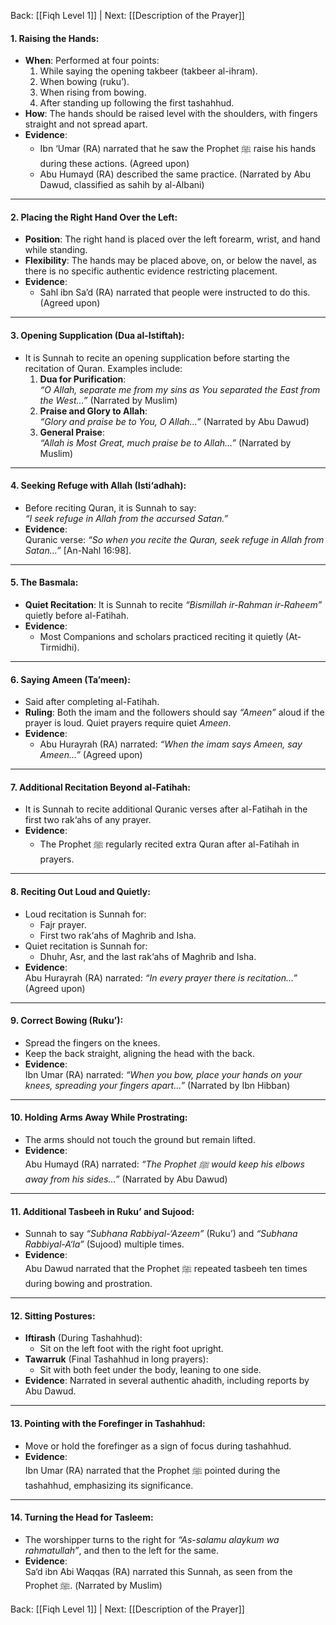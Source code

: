 Back: [[Fiqh Level 1]] | Next: [[Description of the Prayer]]

#### 1. **Raising the Hands**:
- **When**: Performed at four points:
  1. While saying the opening takbeer (takbeer al-ihram).
  2. When bowing (ruku’).
  3. When rising from bowing.
  4. After standing up following the first tashahhud.
- **How**: The hands should be raised level with the shoulders, with fingers straight and not spread apart.
- **Evidence**: 
  - Ibn ‘Umar (RA) narrated that he saw the Prophet ﷺ raise his hands during these actions. (Agreed upon)
  - Abu Humayd (RA) described the same practice. (Narrated by Abu Dawud, classified as sahih by al-Albani)

---

#### 2. **Placing the Right Hand Over the Left**:
- **Position**: The right hand is placed over the left forearm, wrist, and hand while standing.
- **Flexibility**: The hands may be placed above, on, or below the navel, as there is no specific authentic evidence restricting placement.
- **Evidence**:
  - Sahl ibn Sa’d (RA) narrated that people were instructed to do this. (Agreed upon)

---

#### 3. **Opening Supplication (Dua al-Istiftah)**:
- It is Sunnah to recite an opening supplication before starting the recitation of Quran. Examples include:
  1. **Dua for Purification**:  
     _“O Allah, separate me from my sins as You separated the East from the West…”_ (Narrated by Muslim)
  2. **Praise and Glory to Allah**:  
     _“Glory and praise be to You, O Allah…”_ (Narrated by Abu Dawud)
  3. **General Praise**:  
     _“Allah is Most Great, much praise be to Allah…”_ (Narrated by Muslim)

---

#### 4. **Seeking Refuge with Allah (Isti‘adhah)**:
- Before reciting Quran, it is Sunnah to say:  
  _“I seek refuge in Allah from the accursed Satan.”_
- **Evidence**:  
  Quranic verse: _“So when you recite the Quran, seek refuge in Allah from Satan…”_ [An-Nahl 16:98].

---

#### 5. **The Basmala**:
- **Quiet Recitation**: It is Sunnah to recite _“Bismillah ir-Rahman ir-Raheem”_ quietly before al-Fatihah.
- **Evidence**:
  - Most Companions and scholars practiced reciting it quietly (At-Tirmidhi).

---

#### 6. **Saying Ameen (Ta’meen)**:
- Said after completing al-Fatihah.
- **Ruling**: Both the imam and the followers should say _“Ameen”_ aloud if the prayer is loud. Quiet prayers require quiet _Ameen_.
- **Evidence**:  
  - Abu Hurayrah (RA) narrated: _“When the imam says Ameen, say Ameen…”_ (Agreed upon)

---

#### 7. **Additional Recitation Beyond al-Fatihah**:
- It is Sunnah to recite additional Quranic verses after al-Fatihah in the first two rak‘ahs of any prayer.
- **Evidence**:
  - The Prophet ﷺ regularly recited extra Quran after al-Fatihah in prayers.

---

#### 8. **Reciting Out Loud and Quietly**:
- Loud recitation is Sunnah for:
  - Fajr prayer.
  - First two rak‘ahs of Maghrib and Isha.
- Quiet recitation is Sunnah for:
  - Dhuhr, Asr, and the last rak‘ahs of Maghrib and Isha.
- **Evidence**:  
  Abu Hurayrah (RA) narrated: _“In every prayer there is recitation…”_ (Agreed upon)

---

#### 9. **Correct Bowing (Ruku’)**:
- Spread the fingers on the knees.
- Keep the back straight, aligning the head with the back.
- **Evidence**:  
  Ibn Umar (RA) narrated: _“When you bow, place your hands on your knees, spreading your fingers apart…”_ (Narrated by Ibn Hibban)

---

#### 10. **Holding Arms Away While Prostrating**:
- The arms should not touch the ground but remain lifted.
- **Evidence**:  
  Abu Humayd (RA) narrated: _“The Prophet ﷺ would keep his elbows away from his sides…”_ (Narrated by Abu Dawud)

---

#### 11. **Additional Tasbeeh in Ruku’ and Sujood**:
- Sunnah to say _“Subhana Rabbiyal-‘Azeem”_ (Ruku’) and _“Subhana Rabbiyal-A‘la”_ (Sujood) multiple times.
- **Evidence**:  
  Abu Dawud narrated that the Prophet ﷺ repeated tasbeeh ten times during bowing and prostration.

---

#### 12. **Sitting Postures**:
- **Iftirash** (During Tashahhud):
  - Sit on the left foot with the right foot upright.
- **Tawarruk** (Final Tashahhud in long prayers):
  - Sit with both feet under the body, leaning to one side.
- **Evidence**: Narrated in several authentic ahadith, including reports by Abu Dawud.

---

#### 13. **Pointing with the Forefinger in Tashahhud**:
- Move or hold the forefinger as a sign of focus during tashahhud.
- **Evidence**:  
  Ibn Umar (RA) narrated that the Prophet ﷺ pointed during the tashahhud, emphasizing its significance.

---

#### 14. **Turning the Head for Tasleem**:
- The worshipper turns to the right for _“As-salamu alaykum wa rahmatullah”_, and then to the left for the same.
- **Evidence**:  
  Sa‘d ibn Abi Waqqas (RA) narrated this Sunnah, as seen from the Prophet ﷺ. (Narrated by Muslim)


Back: [[Fiqh Level 1]] | Next: [[Description of the Prayer]]